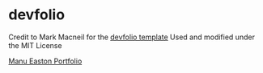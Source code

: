 # devfolio
Credit to Mark Macneil for the [devfolio template](https://github.com/mmacneil/devfolio)
Used and modified under the MIT License

[Manu Easton Portfolio](https://manueaston.github.io/)
